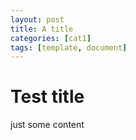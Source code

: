 ```yaml
---
layout: post
title: A title
categories: [cat1]
tags: [template, document]
---
```


# Test title

just some content